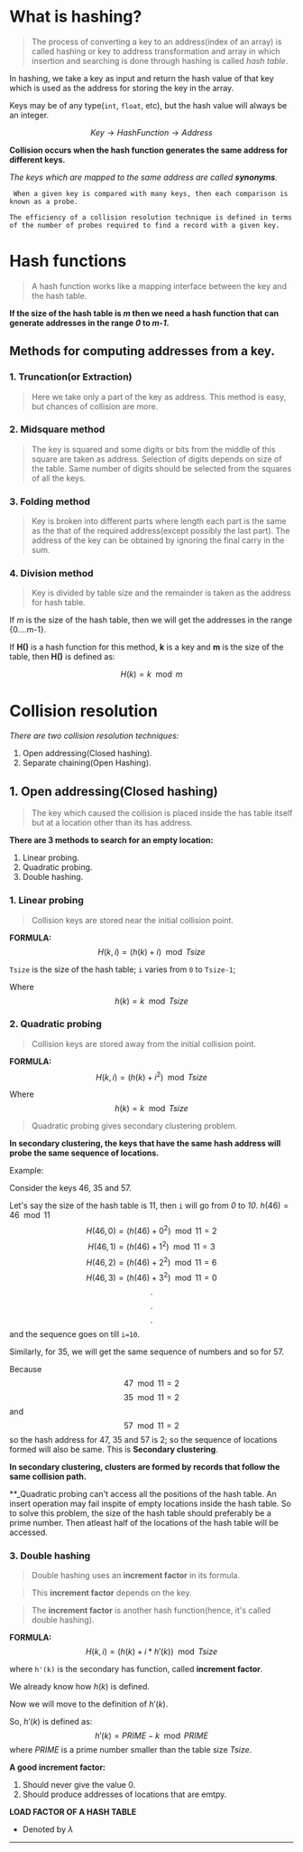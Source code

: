 # What is hashing?

> The process of converting a key to an address(index of an array) is called hashing or key to address transformation and array in which insertion and searching is done through hashing is called _hash table_.

In hashing, we take a key as input and return the hash value of that key which is used as the address for storing the key in the array.

Keys may be of any type(`int`, `float`, etc), but the hash value will always be an integer.

$$Key \rightarrow HashFunction \rightarrow Address$$

**Collision occurs when the hash function generates the same address for different keys.**

_The keys which are mapped to the same address are called **synonyms**._

` When a given key is compared with many keys, then each comparison is known as a probe.`

```
The efficiency of a collision resolution technique is defined in terms of the number of probes required to find a record with a given key.
```

# Hash functions

> A hash function works like a mapping interface between the key and the hash table. 

**If the size of the hash table is _m_ then we need a hash function that can generate addresses in the range _0_ to _m-1_.**

## Methods for computing addresses from a key.

### 1. Truncation(or Extraction)
 > Here we take only a part of the key as address.
 > This method is easy, but chances of collision are more.

### 2. Midsquare method
> The key is squared and some digits or bits from the middle of this square are taken as address.
> Selection of digits depends on size of the table.
> Same number of digits should be selected from the squares of all the keys.

### 3. Folding method
> Key is broken into different parts where length each part is the same as the that of the required address(except possibly the last part).
> The address of the key can be obtained by ignoring the final carry in the sum.

### 4. Division method
> Key is divided by table size and the remainder is taken as the address for hash table.

If _m_ is the size of the hash table, then we will get the addresses in the range {0....m-1}.

If **H()** is a hash function for this method, **k** is a key and **m** is the size of the table, then **H()** is defined as:

$$H(k)=k\mod m$$

# Collision resolution

_There are two collision resolution techniques:_
1. Open addressing(Closed hashing).
2. Separate chaining(Open Hashing).

## 1. Open addressing(Closed hashing)
> The key which caused the collision is placed inside the has table itself but at a location other than its has address.

**There are 3 methods to search for an empty location:**

1. Linear probing.
2. Quadratic probing.
3. Double hashing.

### 1. Linear probing
> Collision keys are stored near the initial collision point.


**FORMULA:**
$$H(k, i) = (h(k) + i) \mod Tsize$$

`Tsize` is the size of the hash table; `i` varies from `0` to `Tsize-1`;

Where
$$h(k) = k\mod Tsize$$

### 2. Quadratic probing
> Collision keys are stored away from the initial collision point.


**FORMULA:**
$$H(k, i) = (h(k) + i^2) \mod Tsize$$

Where
$$h(k) = k\mod Tsize$$

> Quadratic probing gives secondary clustering problem.

**In secondary clustering, the keys that have the same hash address will probe the same sequence of locations.**

Example:

Consider the keys 46, 35 and 57.

Let's say the size of the hash table is 11, then `i` will go from _0_ to _10_.
$h(46)=46\mod 11$
$$H(46, 0) = (h(46) + 0^2)\mod 11 = 2$$
$$H(46, 1) = (h(46) + 1^2)\mod 11 = 3$$
$$H(46, 2) = (h(46) + 2^2)\mod 11 = 6$$
$$H(46, 3) = (h(46) + 3^2)\mod 11 = 0$$
$$.$$
$$.$$
$$.$$
and the sequence goes on till `i=10`.

Similarly, for 35, we will get the same sequence of numbers and so for 57.

Because $$47\mod 11 = 2$$ $$35\mod 11 = 2$$ and $$57\mod 11 = 2$$ so the hash address for 47, 35 and 57 is 2; so the sequence of locations formed will also be same. This is **Secondary clustering**.

**In secondary clustering, clusters are formed by records that follow the same collision path.**

**_Quadratic probing can't access all the positions of the hash table. An insert operation may fail inspite of empty locations inside the hash table. So to solve this problem, the size of the hash table should preferably be a prime number. Then atleast half of the locations of the hash table will be accessed.

### 3. Double hashing
> Double hashing uses an **increment factor** in its formula.

> This **increment factor** depends on the key.

> The **increment factor** is another hash function(hence, it's called double hashing).

**FORMULA:**
$$H(k, i) = (h(k) + i*h'(k)) \mod Tsize$$

where `h'(k)` is the secondary has function, called **increment factor**.

We already know how $h(k)$ is defined.

Now we will move to the definition of $h'(k)$.

So, $h'(k)$ is defined as:
$$h'(k) = PRIME - k\mod PRIME$$
where $PRIME$ is a prime number smaller than the table size $Tsize$.

**A good increment factor:**
1. Should never give the value 0.
2. Should produce addresses of locations that are emtpy.


**LOAD FACTOR OF A HASH TABLE**
- Denoted by $\lambda$
---

